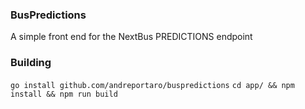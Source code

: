 ### BusPredictions
A simple front end for the NextBus PREDICTIONS endpoint

### Building

`go install github.com/andreportaro/buspredictions`
`cd app/ && npm install && npm run build`

